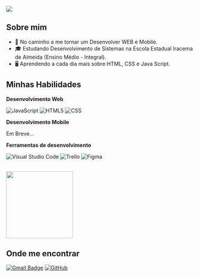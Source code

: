 ![](https://komarev.com/ghpvc/?username=iuricode&color=006bed)

## Sobre mim

- 🚀 No caminho a me tornar um Desenvolver WEB e Mobile.
- 🎓 Estudando Desenvolvimento de Sistemas na Escola Estadual Iracema de Almeida (Ensino Médio - Integral).
- 🖥 Aprendendo a cada dia mais sobre HTML, CSS e Java Script.

## Minhas Habilidades

**Desenvolvimento Web**

![JavaScript](https://img.shields.io/badge/-JavaScript-333333?style=flat&logo=javascript)
![HTML5](https://img.shields.io/badge/-HTML5-333333?style=flat&logo=HTML5)
![CSS](https://img.shields.io/badge/-CSS-333333?style=flat&logo=CSS3&logoColor=1572B6)

**Desenvolvimento Mobile**

Em Breve...

**Ferramentas de desenvolvimento**

![Visual Studio Code](https://img.shields.io/badge/-Visual%20Studio%20Code-333333?style=flat&logo=visual-studio-code&logoColor=007ACC)
![Trello](https://img.shields.io/badge/-Trello-333333?style=flat&logo=trello&logoColor=007ACC)
![Figma](https://img.shields.io/badge/-Figma-333333?style=flat&logo=figma&logoColor=007ACC)

<br/>

<a href="https://github.com/iuricode" title="Perfil do Iuri">
  <img height="180em" src="https://github-readme-stats.vercel.app/api?username=iuricode&theme=dracula&show_icons=true" />
</a>

## Onde me encontrar

[![Gmail Badge](https://img.shields.io/badge/-emanuelhenrique1562@gmail.com-006bed?style=flat-square&logo=Gmail&logoColor=white&link=mailto:emanuelhenrique1562@gmail.com)](mailto:emanuelhenrique1562@gmail.com)
[![GitHub](https://img.shields.io/github/followers/iuricode?label=follow&style=social)](https://github.com/emanuelH123?tab=repositories)

